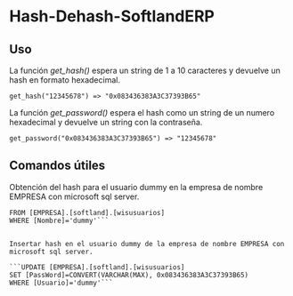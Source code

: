 Hash-Dehash-SoftlandERP
======


## Uso
La función *get_hash()* espera un string de 1 a 10 caracteres y devuelve un hash en formato hexadecimal.

```get_hash("12345678") => "0x083436383A3C37393B65"```

La función *get_password()* espera el hash como un string de un numero hexadecimal y devuelve un string con la contraseña.

```get_password("0x083436383A3C37393B65") => "12345678"```

## Comandos útiles

Obtención del hash para el usuario dummy en la empresa de nombre EMPRESA con microsoft sql server.

```SELECT cast([PassWord] as varbinary(10))
FROM [EMPRESA].[softland].[wisusuarios]
WHERE [Nombre]='dummy'```


Insertar hash en el usuario dummy de la empresa de nombre EMPRESA con microsoft sql server.

```UPDATE [EMPRESA].[softland].[wisusuarios]
SET [PassWord]=CONVERT(VARCHAR(MAX), 0x083436383A3C37393B65)
WHERE [Usuario]='dummy'```
